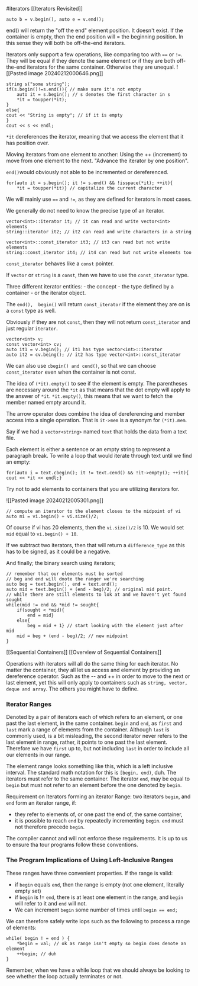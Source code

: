 #iterators
[[Iterators Revisited]]
```
auto b = v.begin(), auto e = v.end();
```
end() will return the "off the end" element position. It doesn't exist. 
If the container is empty, then the end position will = the beginning position. 
In this sense they will both be off-the-end iterators. 

Iterators only support a few operations, like comparing too with `==` or `!=`. They will be equal if they denote the same element or if they are both off-the-end iterators for the same container. 
Otherwise they are unequal. 
![[Pasted image 20240212000646.png]]

```
string s("some string");
if(s.begin()!=s.end()){ // make sure it's not empty
	auto it = s.begin(); // s denotes the first character in s
	*it = toupper(*it);
}
else{
cout << "String is empty"; // if it is empty
}
cout << s << endl;
```
`*it` dereferences the iterator, meaning that we access the element that it has position over. 

Moving iterators from one element to another: Using the ++ (increment) to move from one element to the next. 
"Advance the iterator by one position".

`end()`would obviously not able to be incremented or dereferenced. 

```
for(auto it = s.begin(); it != s.end() && !isspace(*it); ++it){ 
	*it = toupper(*it)} // capitalize the current character
```

We will mainly use `==` and `!=`, as they are defined for iterators in most cases. 

We generally do not need to know the precise type of an iterator. 

```
vector<int>::iterator it; // it can read and write vector<int> elements
string::iterator it2; // it2 can read and write characters in a string 

vector<int>::const_iterator it3; // it3 can read but not write elements
string::const_iterator it4; // it4 can read but not write elements too
```

`const_iterator` behaves like a `const` pointer. 

If `vector` or `string` is a `const`, then we have to use the `const_iterator` type. 

Three different iterator entities: - the concept - the type defined by a container - or the iterator object. 

The `end(),  begin()` will return `const_iterator` if the element they are on is a `const` type as well. 

Obviously if they are not `const`, then they will not return `const_iterator` and just regular `iterator`.

```
vector<int> v;
const vector<int> cv;
auto it1 = v.begin(); // it1 has type vector<int>::iterator
auto it2 = cv.being(); // it2 has type vector<int>::const_iterator
```

We can also use `cbegin() and cend()`, so that we can choose `const_iterator` even when the container is not const. 

The idea of `(*it).empty()` to see if the element is empty. The parentheses are necessary around the `*it` as that means that the dot empty will apply to the answer of `*it`.
`*it.empty()`, this means that we want to fetch the member named empty around it. 

The arrow operator does combine the idea of dereferencing and member access into a single operation. That is `it->mem` is a synonym for `(*it).mem`.

Say if we had a `vector<string>` named `text` that holds the data from a text file. 

Each element is either a sentence or an empty string to represent a paragraph break. 
To write a loop that would iterate through text until we find an empty: 
```
for(auto i = text.cbegin(); it != text.cend() && !it->empty(); ++it){ 
cout << *it << endl;}
```

Try not to add elements to containers that you are utilizing iterators for. 

![[Pasted image 20240212005301.png]]
```
// compute an iterator to the element closes to the midpoint of vi
auto mi = vi.begin() + vi.size()/2;
```
Of course if vi has 20 elements, then the `vi.size()/2` is 10. 
We would set `mid` equal to `vi.begin() + 10`. 

If we subtract two iterators, then that will return a `difference_type` as this has to be signed, as it could be a negative. 

And finally; the binary search using iterators; 

```
// remember that our elements must be sorted
// beg and end will dnote the ranger we're searching
auto beg = text.begin(), end = text.end();
auto mid = text.begin() + (end - beg)/2; // original mid point.
// while there are still elements to lok at and we haven't yet found sought
while(mid != end && *mid != sought{
	if(sought < *mid){ 
		end = mid}
	else{ 
		beg = mid + 1} // start looking with the element just after mid
	mid = beg + (end - beg)/2; // new midpoint
}
```


[[Sequential Containers]]
[[Overview of Sequential Containers]]

Operations with iterators will all do the same thing for each iterator. No matter the container, they all let us access and element by providing an dereference operator. 
Such as the -- and ++ in order to move to the next or last element, yet this will only apply to containers such as `string, vector, deque and array`. The others you might have to define. 

### Iterator Ranges
Denoted by a pair of iterators each of which refers to an element, or one past the last element, in the same container. `begin` and `end`, as `first` and `last` mark a range of elements from the container. 
Although `last` is commonly used, is a bit misleading, the second iterator never refers to the last element in range, rather, it points to one past the last element. 
Therefore we have `first` up to, but not including `last` in order to include all our elements in our range. 


The element range looks something like this, which is a left inclusive interval. 
The standard math notation for this is `[begin, end)`, duh. 
The iterators must refer to the same container.
The iterator `end`, may be equal to `begin` but must not refer to an element before the one denoted by `begin`.

Requirement on Iterators forming an iterator Range: 
two iterators `begin`, and `end` form an iterator range, if: 
- they refer to elements of, or one past the end of, the same container, 
- it is possible to reach `end` by repeatedly incrementing `begin`. `end` must not therefore precede `begin`.

The compiler cannot and will not enforce these requirements. It is up to us to ensure tha tour programs follow these conventions. 

### The Program Implications of Using Left-Inclusive Ranges
These ranges have three convenient properties. 
If the range is valid: 
- if `begin` equals `end`, then the range is empty (not one element, literally empty set)
- if `begin` is != `end`, there is at least one element in the range, and `begin` will refer to it and `end` will not.
- We can increment `begin` some number of times until `begin == end;`


We can therefore safely write lops such as the following to process a range of elements: 
```
while( begin ! = end ) { 
	*begin = val; // ok as range isn't empty so begin does denote an element
	++begin; // duh
}
```

Remember, when we have a while loop that we should always be looking to see whether the loop actually terminates or not. 

